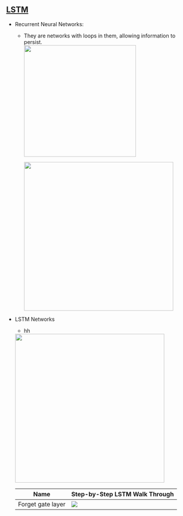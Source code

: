 
<!---
Started to write on Sep 7 2021
Zahra
-->

## [LSTM](https://colah.github.io/posts/2015-08-Understanding-LSTMs/)
  - Recurrent Neural Networks: 
    - They are networks with loops in them, allowing information to persist.  
      <img src="https://user-images.githubusercontent.com/46463022/132416289-1753870a-49a0-4a55-8ef9-b19ab83b855b.png" width="300"> 
      
      <img src="https://user-images.githubusercontent.com/46463022/132416477-f92372bb-5f79-4ea1-b2cb-6050954e3639.png" width="400">  

  - LSTM Networks  
      - hh
      <img src="https://user-images.githubusercontent.com/46463022/132416795-f0adf789-706a-4d86-93d1-e0e58ce2fecc.png" width="400">  
      
      |Name|Step-by-Step LSTM Walk Through|
      | ------------- | ------------- |
      |Forget gate layer|<img src="https://user-images.githubusercontent.com/46463022/132417332-a8524af1-4885-4718-8ca7-22543b9b2857.png">|





  
